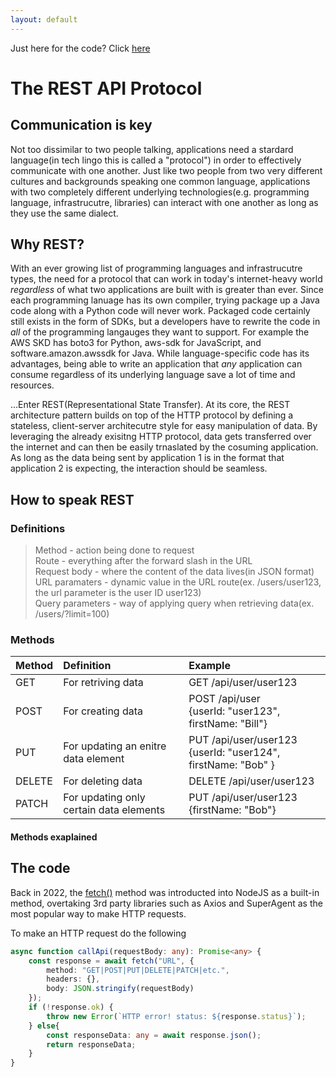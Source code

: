 ```yaml
---
layout: default
---
```

Just here for the code? Click [here](#the-code)

# The REST API Protocol

## Communication is key
Not too dissimilar to two people talking, applications need a stardard language(in tech lingo this is called a "protocol") in order to effectively communicate with one another. Just like two people from two very different cultures and backgrounds speaking one common language, applications with two completely different underlying technologies(e.g. programming language, infrastrucutre, libraries) can interact with one another as long as they use the same dialect.

## Why REST?
With an ever growing list of programming languages and infrastrucutre types, the need for a protocol that can work in today's internet-heavy world _regardless_ of what two applications are built with is greater than ever. Since each programming lanuage has its own compiler, trying package up a Java code along with a Python code will never work. Packaged code certainly still exists in the form of SDKs, but a developers have to rewrite the code in _all_ of the programming langauges they want to support. For example the AWS SKD has boto3 for Python, aws-sdk for JavaScript, and software.amazon.awssdk for Java. While language-specific code has its advantages, being able to write an application that _any_ application can consume regardless of its underlying language save a lot of time and resources.

...Enter REST(Representational State Transfer). At its core, the REST architecture pattern builds on top of the HTTP protocol by defining a stateless, client-server architecutre style for easy manipulation of data. By leveraging the already exisitng HTTP protocol, data gets transferred over the internet and can then be easily trnaslated by the cosuming application. As long as the data being sent by application 1 is in the format that application 2 is expecting, the interaction should be seamless. 

## How to speak REST
### Definitions
> Method - action being done to request <br/>
> Route - everything after the forward slash in the URL <br/>
> Request body - where the content of the data lives(in JSON format)
> URL paramaters - dynamic value in the URL route(ex. /users/user123, the url parameter is the user ID user123) <br/>
> Query parameters - way of applying query when retrieving data(ex. /users/?limit=100)


### Methods
| Method | Definition           | Example |
|:-------|:---------------------|:--------|
| GET    | For retriving data   | GET /api/user/user123  |
| POST   | For creating data    | POST /api/user <br> {userId: "user123", firstName: "Bill"} |
| PUT    | For updating an enitre data element | PUT /api/user/user123 <br> {userId: "user124", firstName: "Bob" } |
| DELETE | For deleting data    | DELETE /api/user/user123  |
| PATCH  |   For updating only certain data elements  | PUT /api/user/user123 <br> {firstName: "Bob"}


#### Methods exaplained 

## The code 
Back in 2022, the [fetch()](https://developer.mozilla.org/en-US/docs/Web/API/Fetch_API) method was introducted into NodeJS as a built-in method, overtaking 3rd party libraries such as Axios and SuperAgent as the most popular way to make HTTP requests. 

To make an HTTP request do the following
```ts
async function callApi(requestBody: any): Promise<any> {
    const response = await fetch("URL", {
        method: "GET|POST|PUT|DELETE|PATCH|etc.",
        headers: {},
        body: JSON.stringify(requestBody)
    });
    if (!response.ok) {
        throw new Error(`HTTP error! status: ${response.status}`);
    } else{
        const responseData: any = await response.json();
        return responseData;
    }
}
```